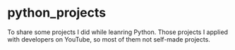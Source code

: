 # python_projects
To share some projects I did while leanring Python.
Those projects I applied with developers on YouTube, so most of them not self-made projects.

